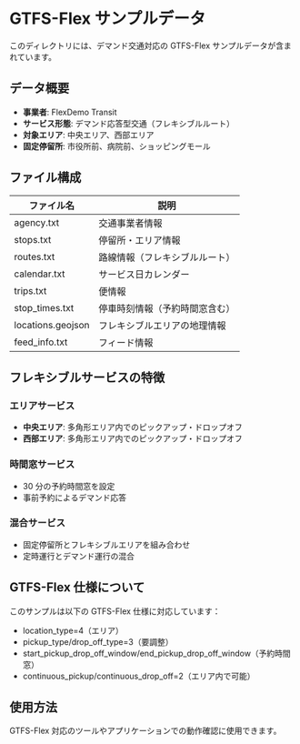 # GTFS-Flex サンプルデータ

このディレクトリには、デマンド交通対応の GTFS-Flex サンプルデータが含まれています。

## データ概要

- **事業者**: FlexDemo Transit
- **サービス形態**: デマンド応答型交通（フレキシブルルート）
- **対象エリア**: 中央エリア、西部エリア
- **固定停留所**: 市役所前、病院前、ショッピングモール

## ファイル構成

| ファイル名        | 説明                           |
| ----------------- | ------------------------------ |
| agency.txt        | 交通事業者情報                 |
| stops.txt         | 停留所・エリア情報             |
| routes.txt        | 路線情報（フレキシブルルート） |
| calendar.txt      | サービス日カレンダー           |
| trips.txt         | 便情報                         |
| stop_times.txt    | 停車時刻情報（予約時間窓含む） |
| locations.geojson | フレキシブルエリアの地理情報   |
| feed_info.txt     | フィード情報                   |

## フレキシブルサービスの特徴

### エリアサービス

- **中央エリア**: 多角形エリア内でのピックアップ・ドロップオフ
- **西部エリア**: 多角形エリア内でのピックアップ・ドロップオフ

### 時間窓サービス

- 30 分の予約時間窓を設定
- 事前予約によるデマンド応答

### 混合サービス

- 固定停留所とフレキシブルエリアを組み合わせ
- 定時運行とデマンド運行の混合

## GTFS-Flex 仕様について

このサンプルは以下の GTFS-Flex 仕様に対応しています：

- location_type=4（エリア）
- pickup_type/drop_off_type=3（要調整）
- start_pickup_drop_off_window/end_pickup_drop_off_window（予約時間窓）
- continuous_pickup/continuous_drop_off=2（エリア内で可能）

## 使用方法

GTFS-Flex 対応のツールやアプリケーションでの動作確認に使用できます。
